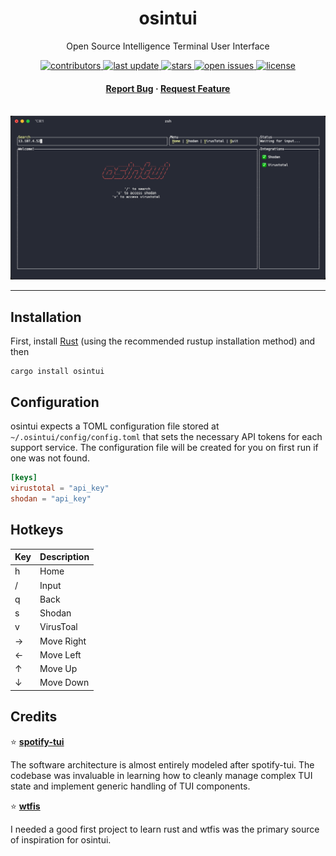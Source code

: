 <div align="center">
  <h1>osintui</h1>
  <p> Open Source Intelligence Terminal User Interface </p>
  <!-- Badges -->
  <p>
    <a href="https://github.com/wssheldon/osintui/graphs/contributors">
      <img src="https://img.shields.io/github/contributors/wssheldon/osintui" alt="contributors" />
    </a>
    <a href="">
      <img src="https://img.shields.io/github/last-commit/wssheldon/osintui" alt="last update" />
    </a>
    <a href="https://github.com/wssheldon/osintui/stargazers">
      <img src="https://img.shields.io/github/stars/wssheldon/osintui" alt="stars" />
    </a>
    <a href="https://github.com/wssheldon/osintui/issues/">
      <img src="https://img.shields.io/github/issues/wssheldon/osintui" alt="open issues" />
    </a>
    <a href="https://github.com/wssheldon/osintui/blob/master/LICENSE">
      <img src="https://img.shields.io/github/license/wssheldon/osintui.svg" alt="license" />
    </a>
  </p>
  <h4>
    <a href="https://github.com/wssheldon/osintui/issues/">Report Bug</a>
    <span> · </span>
    <a href="https://github.com/wssheldon/osintui/issues/">Request Feature</a>
  </h4>
</div>
<br />
<div align="center">
  <img src="assets/demo.gif" alt="screenshot" />
</div>

----

## Installation

First, install [Rust](https://www.rust-lang.org/tools/install) (using the recommended rustup installation method) and then

```
cargo install osintui
```

## Configuration

osintui expects a TOML configuration file stored at `~/.osintui/config/config.toml` that sets the necessary API tokens for each support service. The configuration file will be created for you on first run if one was not found.

```toml
[keys]
virustotal = "api_key"
shodan = "api_key"
```

## Hotkeys

| Key         | Description |
| ----------- | ----------- |
| h           | Home        |
| /           | Input       |
| q           | Back        |
| s           | Shodan      |
| v           | VirusToal   |
| →           | Move Right  |
| ←           | Move Left   |
| ↑           | Move Up     |
| ↓           | Move Down   |

## Credits

⭐ **[spotify-tui](https://github.com/Rigellute/spotify-tui)**

The software architecture is almost entirely modeled after spotify-tui. The codebase was invaluable in learning how to cleanly manage complex TUI state and implement generic handling of TUI components.

⭐ **[wtfis](https://github.com/pirxthepilot/wtfis)**

I needed a good first project to learn rust and wtfis was the primary source of inspiration for osintui.
